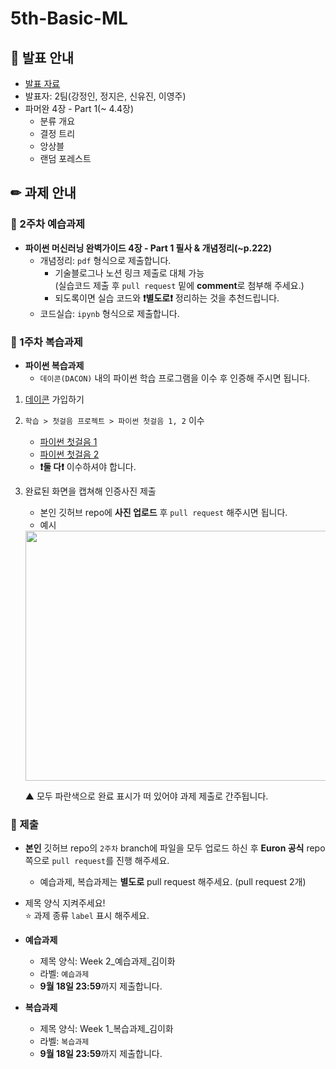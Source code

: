 # 5th-Basic-ML

## 📢 발표 안내
- [발표 자료]()
- 발표자: 2팀(강정인, 정지은, 신유진, 이영주)
- 파머완 4장 - Part 1(~ 4.4장)
  - 분류 개요
  - 결정 트리
  - 앙상블
  - 랜덤 포레스트

## ✏ 과제 안내
### 📍 2주차 예습과제
- **파이썬 머신러닝 완벽가이드 4장 - Part 1 필사 & 개념정리(~p.222)**  
  - 개념정리: ```pdf``` 형식으로 제출합니다.
    - 기술블로그나 노션 링크 제출로 대체 가능  
      (실습코드 제출 후 ```pull request``` 밑에 **comment**로 첨부해 주세요.)
    - 되도록이면 실습 코드와 **❗별도로❗** 정리하는 것을 추천드립니다.
  - 코드실습: ```ipynb``` 형식으로 제출합니다.

### 📍 1주차 복습과제
- **파이썬 복습과제**  
  - ```데이콘(DACON)``` 내의 파이썬 학습 프로그램을 이수 후 인증해 주시면 됩니다.
    
1. [데이콘](https://dacon.io/) 가입하기
  
2. ```학습 > 첫걸음 프로젝트 > 파이썬 첫걸음 1, 2``` 이수
   - [파이썬 첫걸음 1](https://dacon.io/edu/21019)
   - [파이썬 첫걸음 2](https://dacon.io/edu/21020)
   - **❗둘 다❗** 이수하셔야 합니다.
    
3. 완료된 화면을 캡쳐해 인증사진 제출
   - 본인 깃허브 repo에 **사진 업로드** 후 ```pull request``` 해주시면 됩니다.
   - 예시
   <img src = "https://github.com/Ewha-Euron/5th-Basic-ML/assets/98953721/5b745d2c-2f41-4ee6-8f72-0bce457f03e2" width = 600 height = 400>

   ▲ 모두 파란색으로 완료 표시가 떠 있어야 과제 제출로 간주됩니다.  

  
### 📍 제출
- **본인** 깃허브 repo의 ```2주차``` branch에 파일을 모두 업로드 하신 후 **Euron 공식** repo 쪽으로 ```pull request```를 진행 해주세요.
  - 예습과제, 복습과제는 **별도로** pull request 해주세요. (pull request 2개)
- 제목 양식 지켜주세요!  
⭐ 과제 종류 ```label``` 표시 해주세요.

- **예습과제**  
  - 제목 양식: Week 2_예습과제_김이화
  - 라벨: ```예습과제```
  - **9월 18일 23:59**까지 제출합니다.
  
- **복습과제**  
  - 제목 양식: Week 1_복습과제_김이화
  - 라벨: ```복습과제```
  - **9월 18일 23:59**까지 제출합니다.

